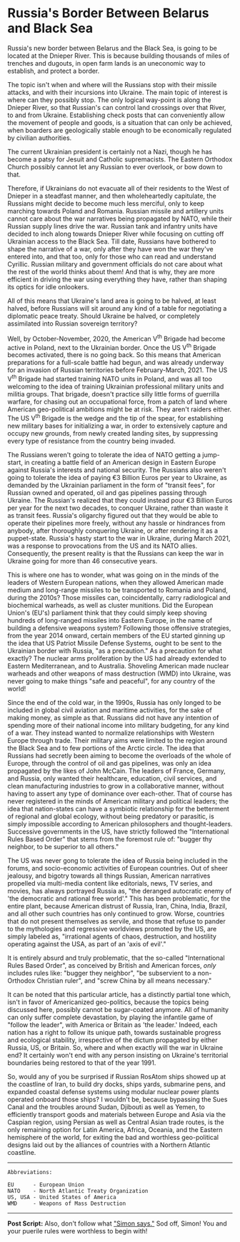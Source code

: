 # Russia's Border Between Belarus and Black Sea

Russia's new border between Belarus and the Black Sea, is going to be located at the Dnieper River. This is because building thousands of miles of trenches and dugouts, in open farm lands is an uneconomic way to establish, and protect a border. 

The topic isn't when and where will the Russians stop with their missile attacks, and with their incursions into Ukraine. The main topic of interest is where can they possibly stop. The only logical way-point is along the Dnieper River, so that Russian's can control land crossings over that River, to and from Ukraine. Establishing check posts that can conveniently allow the movement of people and goods, is a situation that can only be achieved, when boarders are geologically stable enough to be economically regulated by civilian authorities. 

The current Ukrainian president is certainly not a Nazi, though he has become a patsy for Jesuit and Catholic supremacists. The Eastern Orthodox Church possibly cannot let any Russian to ever overlook, or bow down to that. 

Therefore, if Ukrainians do not evacuate all of their residents to the West of Dnieper in a steadfast manner, and then wholeheartedly capitulate, the Russians might decide to become much less merciful, only to keep marching towards Poland and Romania. Russian missile and artillery units cannot care about the war narratives being propagated by NATO, while their Russian supply lines drive the war. Russian tank and infantry units have decided to inch along towards Dnieper River while focusing on cutting off Ukrainian access to the Black Sea. Till date, Russians have bothered to shape the narrative of a war, only after they have won the war they've entered into, and that too, only for those who can read and understand Cyrillic. Russian military and government officials do not care about what the rest of the world thinks about them! And that is why, they are more efficient in driving the war using everything they have, rather than shaping its optics for idle onlookers. 

All of this means that Ukraine's land area is going to be halved, at least halved, before Russians will sit around any kind of a table for negotiating a diplomatic peace treaty. Should Ukraine be halved, or completely assimilated into Russian sovereign territory? 

Well, by October-November, 2020, the American V<sup>th</sup> Brigade had become active in Poland, next to the Ukrainian border. Once the US V<sup>th</sup> Brigade becomes activated, there is no going back. So this means that American preparations for a full-scale battle had begun, and was already underway for an invasion of Russian territories before February-March, 2021. The US V<sup>th</sup> Brigade had started training NATO units in Poland, and was all too welcoming to the idea of training Ukrainian professional military units and militia groups. That brigade, doesn't practice silly little forms of guerrilla warfare, for chasing out an occupational force, from a patch of land where American geo-political ambitions might be at risk. They aren't raiders either. The US V<sup>th</sup> Brigade is the wedge and the tip of the spear, for establishing new military bases for initializing a war, in order to extensively capture and occupy new grounds, from newly created landing sites, by suppressing every type of resistance from the country being invaded. 

The Russians weren't going to tolerate the idea of NATO getting a jump-start, in creating a battle field of an American design in Eastern Europe against Russia's interests and national security. The Russians also weren't going to tolerate the idea of paying €3 Billion Euros per year to Ukraine, as demanded by the Ukrainian parliament in the form of "transit fees", for Russian owned and operated, oil and gas pipelines passing through Ukraine. The Russian's realized that they could instead pour €3 Billion Euros per year for the next two decades, to conquer Ukraine, rather than waste it as transit fees. Russia's oligarchy figured out that they would be able to operate their pipelines more freely, without any hassle or hindrances from anybody, after thoroughly conquering Ukraine, or after rendering it as a puppet-state. Russia's hasty start to the war in Ukraine, during March 2021, was a response to provocations from the US and its NATO allies. Consequently, the present reality is that the Russians can keep the war in Ukraine going for more than 46 consecutive years. 

This is where one has to wonder, what was going on in the minds of the leaders of Western European nations, when they allowed American made medium and long-range missiles to be transported to Romania and Poland, during the 2010s? Those missiles can, coincidentally, carry radiological and biochemical warheads, as well as cluster munitions. Did the European Union's (EU's) parliament think that they could simply keep shoving hundreds of long-ranged missiles into Eastern Europe, in the name of building a defensive weapons system? Following those offensive strategies, from the year 2014 onward, certain members of the EU started ginning up the idea that US Patriot Missile Defense Systems, ought to be sent to the Ukrainian border with Russia, "as a precaution." As a precaution for what exactly? The nuclear arms proliferation by the US had already extended to Eastern Mediterranean, and to Australia. Shoveling American made nuclear warheads and other weapons of mass destruction (WMD) into Ukraine, was never going to make things "safe and peaceful", for any country of the world!

Since the end of the cold war, in the 1990s, Russia has only longed to be included in global civil aviation and maritime activities, for the sake of making money, as simple as that. Russians did not have any intention of spending more of their national income into military budgeting, for any kind of a war. They instead wanted to normalize relationships with Western Europe through trade. Their military aims were limited to the region around the Black Sea and to few portions of the Arctic circle. The idea that Russians had secretly been aiming to become the overloads of the whole of Europe, through the control of oil and gas pipelines, was only an idea propagated by the likes of John McCain. The leaders of France, Germany, and Russia, only wanted their healthcare, education, civil services, and clean manufacturing industries to grow in a collaborative manner, without having to assert any type of dominance over each-other. That of course has never registered in the minds of American military and political leaders; the idea that nation-states can have a symbiotic relationship for the betterment of regional and global ecology, without being predatory or parasitic, is simply impossible according to American philosophers and thought-leaders. Successive governments in the US, have strictly followed the "International Rules Based Order" that stems from the foremost rule of: "bugger thy neighbor, to be superior to all others." 

The US was never gong to tolerate the idea of Russia being included in the forums, and socio-economic activities of European countries. Out of sheer jealousy, and bigotry towards all things Russian, American narratives propelled via multi-media content like editorials, news, TV series, and movies, has always portrayed Russia as, "the deranged autocratic enemy of 'the democratic and rational free world'." This has been problematic, for the entire plant, because American distrust of Russia, Iran, China, India, Brazil, and all other such countries has only continued to grow. Worse, countries that do not present themselves as servile, and those that refuse to pander to the mythologies and regressive worldviews promoted by the US, are simply labeled as, "irrational agents of chaos, destruction, and hostility operating against the USA, as part of an 'axis of evil'."   

It is entirely absurd and truly problematic, that the so-called "International Rules Based Order", as conceived by British and American forces, *only* includes rules like: "bugger they neighbor", "be subservient to a non-Orthodox Christian ruler", and "screw China by all means necessary." 

It can be noted that this particular article, has a distinctly partial tone which, isn't in favor of Americanized geo-politics, because the topics being discussed here, possibly cannot be sugar-coated anymore. All of humanity can only suffer complete devastation, by playing the infantile game of "follow the leader", with America or Britain as 'the leader.' Indeed, each nation has a right to follow its unique path, towards sustainable progress and ecological stability, irrespective of the dictum propagated by either Russia, US, or Britain. So, where and when exactly will the war in Ukraine end? It certainly won't end with any person insisting on Ukraine's territorial boundaries being restored to that of the year 1991. 

So, would any of you be surprised if Russian RosAtom ships showed up at the coastline of Iran, to build dry docks, ships yards, submarine pens, and expanded coastal defense systems using modular nuclear power plants operated onboard those ships? I wouldn't be, because bypassing the Sues Canal and the troubles around Sudan, Djibouti as well as Yemen, to efficiently transport goods and materials between Europe and Asia via the Caspian region, using Persian as well as Central Asian trade routes, is the only remaining option for Latin America, Africa, Oceania, and the Eastern hemisphere of the world, for exiting the bad and worthless geo-political designs laid out by the alliances of countries with a Northern Atlantic coastline. 

---

```
Abbreviations:

EU      - European Union 
NATO    - North Atlantic Treaty Organization 
US, USA - United States of America 
WMD     - Weapons of Mass Destruction 
```

---

**Post Script:** Also, don't follow what ["Simon says."](https://youtu.be/YxCrfT4LSF4) Sod off, Simon! You and your puerile rules were worthless to begin with! 